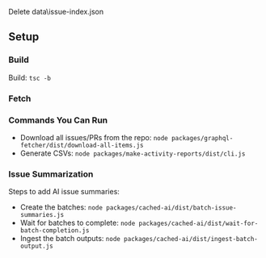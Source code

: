 Delete data\issue-index.json

## Setup

### Build

Build: `tsc -b`

### Fetch

### Commands You Can Run

* Download all issues/PRs from the repo: `node packages/graphql-fetcher/dist/download-all-items.js`
* Generate CSVs: `node packages/make-activity-reports/dist/cli.js`

### Issue Summarization

Steps to add AI issue summaries:

 * Create the batches: `node packages/cached-ai/dist/batch-issue-summaries.js`
 * Wait for batches to complete: `node packages/cached-ai/dist/wait-for-batch-completion.js`
 * Ingest the batch outputs: `node packages/cached-ai/dist/ingest-batch-output.js`
 